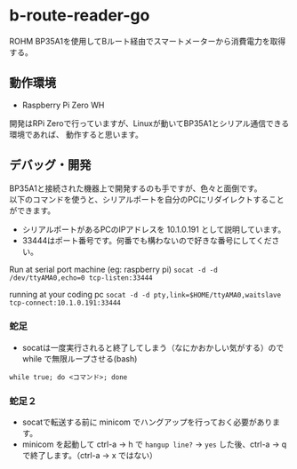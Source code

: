 # b-route-reader-go

ROHM BP35A1を使用してBルート経由でスマートメーターから消費電力を取得する。

## 動作環境

* Raspberry Pi Zero WH

開発はRPi Zeroで行っていますが、Linuxが動いてBP35A1とシリアル通信できる環境であれば、
動作すると思います。
## デバッグ・開発

BP35A1と接続された機器上で開発するのも手ですが、色々と面倒です。  
以下のコマンドを使うと、シリアルポートを自分のPCにリダイレクトすることができます。  

* シリアルポートがあるPCのIPアドレスを 10.1.0.191 として説明しています。
* 33444はポート番号です。何番でも構わないので好きな番号にしてください。

Run at serial port machine (eg: raspberry pi)
`socat -d -d /dev/ttyAMA0,echo=0 tcp-listen:33444`

running at your coding pc
`socat -d -d pty,link=$HOME/ttyAMA0,waitslave tcp-connect:10.1.0.191:33444`

### 蛇足

* socatは一度実行されると終了してしまう（なにかおかしい気がする）ので while で無限ループさせる(bash)

`while true; do <コマンド>; done`

### 蛇足２

* socatで転送する前に minicom でハングアップを行っておく必要があります。
* minicom を起動して ctrl-a -> h で `hangup line?` -> `yes` した後、ctrl-a -> q で終了します。（ctrl-a -> x ではない）